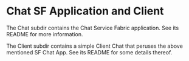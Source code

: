 # Chat SF Application and Client

The Chat subdir contains the Chat Service Fabric
application. See its README for more information.

The Client subdir contains a simple Client Chat
that peruses the above mentioned SF Chat App.
See its README for some details thereof.

